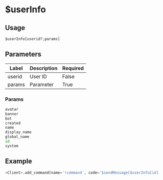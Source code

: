 # $userInfo

## Usage
```py
$userInfo[userid?;params]
```

## Parameters
| Label | Description | Required |
| ----- | ----------- | -------- |
| userid | User ID | False |
| params | Parameter | True |

### Params
```py
avatar
banner
bot
created
name
display_name
global_name
id
system
```

## Example
```py
<Client>.add_command(name='!command', code='$sendMessage[$userInfo[id]')
```